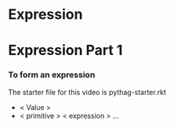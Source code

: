 # Expression

# Expression Part 1
### To form an expression
The starter file for this video is pythag-starter.rkt
* < Value >
* < primitive > < expression > ...

  
